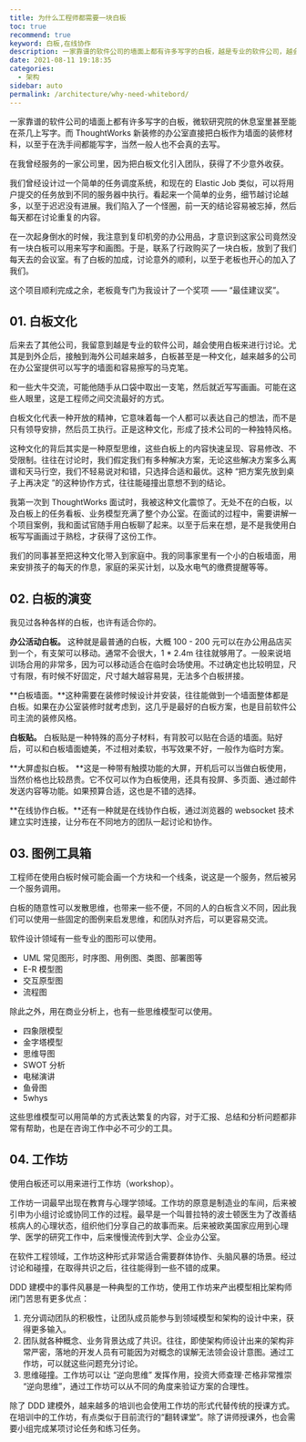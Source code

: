 ```yaml
---
title: 为什么工程师都需要一块白板
toc: true
recommend: true
keyword: 白板,在线协作
description: 一家靠谱的软件公司的墙面上都有许多写字的白板，越是专业的软件公司，越会使用白板来进行讨论。白板甚至是一种文化，越来越多的公司在办公室提供可以写字的墙面和容易擦写的马克笔。
date: 2021-08-11 19:18:35
categories: 
  - 架构
sidebar: auto
permalink: /architecture/why-need-whitebord/
---
```


一家靠谱的软件公司的墙面上都有许多写字的白板，微软研究院的休息室里甚至能在茶几上写字。而 ThoughtWorks 新装修的办公室直接把白板作为墙面的装修材料，以至于在洗手间都能写字，当然一般人也不会真的去写。

在我曾经服务的一家公司里，因为把白板文化引入团队，获得了不少意外收获。

我们曾经设计过一个简单的任务调度系统，和现在的 Elastic Job 类似，可以将用户提交的任务放到不同的服务器中执行。看起来一个简单的业务，细节越讨论越多，以至于迟迟没有进展。我们陷入了一个怪圈，前一天的结论容易被忘掉，然后每天都在讨论重复的内容。

在一次起身倒水的时候，我注意到复印机旁的办公用品，才意识到这家公司竟然没有一块白板可以用来写字和画图。于是，联系了行政购买了一块白板，放到了我们每天去的会议室。有了白板的加成，讨论意外的顺利，以至于老板也开心的加入了我们。

这个项目顺利完成之余，老板竟专门为我设计了一个奖项 —— “最佳建议奖”。

## 01. 白板文化

后来去了其他公司，我留意到越是专业的软件公司，越会使用白板来进行讨论。尤其是到外企后，接触到海外公司越来越多，白板甚至是一种文化，越来越多的公司在办公室提供可以写字的墙面和容易擦写的马克笔。

和一些大牛交流，可能他随手从口袋中取出一支笔，然后就近写写画画。可能在这些人眼里，这是工程师之间交流最好的方式。

白板文化代表一种开放的精神，它意味着每一个人都可以表达自己的想法，而不是只有领导安排，然后员工执行。正是这种文化，形成了技术公司的一种独特风格。

这种文化的背后其实是一种原型思维，这些白板上的内容快速呈现、容易修改、不受限制。往往在讨论时，我们假定我们有多种解决方案，无论这些解决方案多么离谱和天马行空，我们不轻易说对和错，只选择合适和最优。这种 “把方案先放到桌子上再决定 ”的这种协作方式，往往能碰撞出意想不到的结论。

我第一次到 ThoughtWorks 面试时，我被这种文化震惊了。无处不在的白板，以及白板上的任务看板、业务模型充满了整个办公室。在面试的过程中，需要讲解一个项目案例，我和面试官随手用白板聊了起来。以至于后来在想，是不是我使用白板写写画画过于熟稔，才获得了这份工作。

我们的同事甚至把这种文化带入到家庭中。我的同事家里有一个小的白板墙面，用来安排孩子的每天的作息，家庭的采买计划，以及水电气的缴费提醒等等。



## 02. 白板的演变

我见过各种各样的白板，也许有适合你的。

**办公活动白板。** 这种就是最普通的白板，大概 100 - 200 元可以在办公用品店买到一个，有支架可以移动。通常不会很大，1 * 2.4m  往往就够用了。一般来说培训场合用的非常多，因为可以移动适合在临时会场使用。不过确定也比较明显，尺寸有限，有时候不好固定，尺寸越大越容易晃，无法多个白板拼接。

**白板墙面。**这种需要在装修时候设计并安装，往往能做到一个墙面整体都是白板。如果在办公室装修时就考虑到，这几乎是最好的白板方案，也是目前软件公司主流的装修风格。

**白板贴。** 白板贴是一种特殊的高分子材料，有背胶可以贴在合适的墙面。贴好后，可以和白板墙面媲美，不过相对柔软，书写效果不好，一般作为临时方案。

**大屏虚拟白板。 **这是一种带有触摸功能的大屏，开机后可以当做白板使用，当然价格也比较昂贵。它不仅可以作为白板使用，还具有投屏、多页面、通过邮件发送内容等功能。如果预算合适，这也是不错的选择。

**在线协作白板。**还有一种就是在线协作白板，通过浏览器的 websocket 技术建立实时连接，让分布在不同地方的团队一起讨论和协作。



## 03. 图例工具箱

工程师在使用白板时候可能会画一个方块和一个线条，说这是一个服务，然后被另一个服务调用。

白板的随意性可以发散思维，也带来一些不便，不同的人的白板含义不同，因此我们可以使用一些固定的图例来启发思维，和团队对齐后，可以更容易交流。

软件设计领域有一些专业的图形可以使用。

- UML 常见图形，时序图、用例图、类图、部署图等
- E-R 模型图
- 交互原型图
- 流程图

除此之外，用在商业分析上，也有一些思维模型可以使用。

- 四象限模型
- 金字塔模型
- 思维导图
- SWOT 分析
- 电梯演讲
- 鱼骨图
- 5whys 

这些思维模型可以用简单的方式表达繁复的内容，对于汇报、总结和分析问题都非常有帮助，也是在咨询工作中必不可少的工具。

## 04. 工作坊

使用白板还可以用来进行工作坊（workshop）。

工作坊一词最早出现在教育与心理学领域。工作坊的原意是制造业的车间，后来被引申为小组讨论或协同工作的过程。最早是一个叫普拉特的波士顿医生为了改善结核病人的心理状态，组织他们分享自己的故事而来。后来被欧美国家应用到心理学、医学的研究工作中，后来慢慢流传到大学、企业办公室。

在软件工程领域，工作坊这种形式非常适合需要群体协作、头脑风暴的场景。经过讨论和碰撞，在取得共识之后，往往能得到一些不错的成果。

DDD 建模中的事件风暴是一种典型的工作坊，使用工作坊来产出模型相比架构师闭门苦思有更多优点：

1. 充分调动团队的积极性，让团队成员能参与到领域模型和架构的设计中来，获得更多输入。
2. 团队就各种概念、业务背景达成了共识。往往，即使架构师设计出来的架构非常严密，落地的开发人员有可能因为对概念的误解无法领会设计意图。通过工作坊，可以就这些问题充分讨论。
3. 思维碰撞。工作坊可以让 “逆向思维” 发挥作用，投资大师查理·芒格非常推崇 “逆向思维”，通过工作坊可以从不同的角度来验证方案的合理性。

除了 DDD 建模外，越来越多的培训也会使用工作坊的形式代替传统的授课方式。在培训中的工作坊，有点类似于目前流行的“翻转课堂”。除了讲师授课外，也会需要小组完成某项讨论任务和练习任务。









